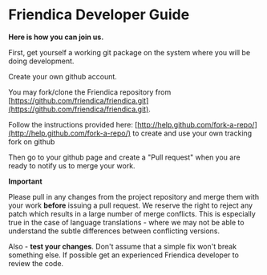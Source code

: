 Friendica Developer Guide
===================

**Here is how you can join us.**

First, get yourself a working git package on the system where you will be
doing development.

Create your own github account.

You may fork/clone the Friendica repository from [https://github.com/friendica/friendica.git](https://github.com/friendica/friendica.git).

Follow the instructions provided here: [http://help.github.com/fork-a-repo/](http://help.github.com/fork-a-repo/)
to create and use your own tracking fork on github

Then go to your github page and create a "Pull request" when you are ready
to notify us to merge your work.

**Important**

Please pull in any changes from the project repository and merge them with your work **before** issuing a pull request. We reserve the right to reject any patch which results in a large number of merge conflicts. This is especially true in the case of language translations - where we may not be able to understand the subtle differences between conflicting versions.

Also - **test your changes**. Don't assume that a simple fix won't break something else. If possible get an experienced Friendica developer to review the code. 